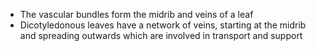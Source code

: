 + The vascular bundles form the midrib and veins of a leaf
+ Dicotyledonous leaves have a network of veins, starting at the midrib and spreading outwards which are involved in transport and support